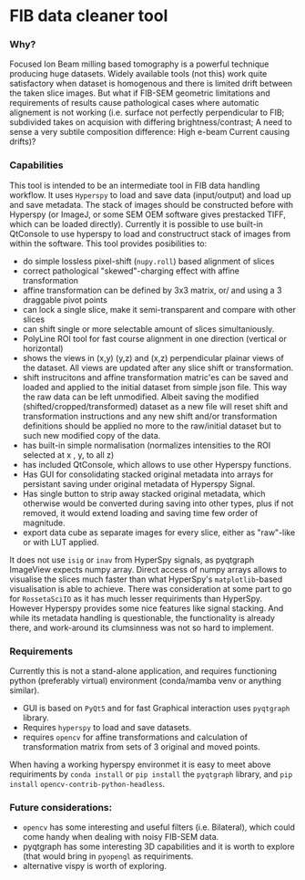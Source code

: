 # FIB data cleaner tool

### Why?

Focused Ion Beam milling based tomography is a powerful technique producing huge datasets.
Widely available tools (not this) work quite satisfactory when dataset is homogenous and there is limited drift between the taken slice images.
But what if FIB-SEM geometric limitations and requirements of results cause pathological cases where automatic alignement is not working (i.e. surface not perfectly perpendicular to FIB; subdivided takes on acquision with differing brightness/contrast; A need to sense a very subtile composition difference: High e-beam Current causing drifts)?   

### Capabilities
This tool is intended to be an intermediate tool in FIB data handling workflow.
It uses `Hyperspy` to load and save data (input/output) and load up and save metadata.
The stack of images should be constructed before with Hyperspy (or ImageJ, or some SEM OEM software gives prestacked TIFF, which can be loaded directly).
Currently it is possible to use built-in QtConsole to use hyperspy to load and constructruct stack of images from within the software.
This tool provides posibilities to:
* do simple lossless pixel-shift (`nupy.roll`) based alignment of slices
* correct pathological "skewed"-charging effect with affine transformation
* affine transformation can be defined by 3x3 matrix, or/ and using a 3 draggable pivot points
* can lock a single slice, make it semi-transparent and compare with other slices
* can shift single or more selectable amount of slices simultaniously.
* PolyLine ROI tool for fast course alignment in one direction (vertical or horizontal)
* shows the views in (x,y) (y,z) and (x,z) perpendicular plainar views of the dataset. All views are updated after any slice shift or transformation. 
* shift instrucitons and affine transformation matric'es can be saved and loaded and applied to the initial dataset from simple json file. This way the raw data can be left unmodified. Albeit saving the modified (shifted/cropped/transformed) dataset as a new file will reset shift and transformation instructions and any new shift and/or transformation definitions should be applied no more to the raw/initial dataset but to such new modified copy of the data.
* has built-in simple normalisation (normalizes intensities to the ROI selected at x , y, to all z)
* has included QtConsole, which allows to use other Hyperspy functions.
* Has GUI for consolidating stacked original metadata into arrays for persistant saving under original metadata of Hyperspy Signal.
* Has single button to strip away stacked original metadata, which otherwise would be converted during saving into other types, plus if not removed, it would extend loading and saving time few order of magnitude.
* export data cube as separate images for every slice, either as "raw"-like or with LUT applied.

It does not use `isig` or `inav` from HyperSpy signals, as pyqtgraph ImageView expects numpy array.
Direct access of numpy arrays allows to visualise the slices much faster than what HyperSpy's `matplotlib`-based visualisation is able to achieve.
There was consideration at some part to go for `RossetaSciIO` as it has much lesser requiriments than HyperSpy. However Hyperspy provides some nice features like signal stacking.
And while its metadata handling is questionable, the functionality is already there, and work-around its clumsinness was not so hard to implement.


### Requirements
Currently this is not a stand-alone application, and requires functioning python (preferably virtual) environment (conda/mamba venv or anything similar).
* GUI is based on `PyQt5` and for fast Graphical interaction uses `pyqtgraph` library.
* Requires `hyperspy` to load and save datasets.
* requires `opencv` for affine transformations and calculation of transformation matrix from sets of 3 original and moved points.

When having a working hyperspy environmet it is easy to meet above requiriments by `conda install` or `pip install` the `pyqtgraph` library, and `pip install` `opencv-contrib-python-headless`.

### Future considerations:
* `opencv` has some interesting and useful filters (i.e. Bilateral), which could come handy when dealing with noisy FIB-SEM data.
* pyqtgraph has some interesting 3D capabilities and it is worth to explore (that would bring in `pyopengl` as requiriments.
* alternative vispy is worth of exploring.
